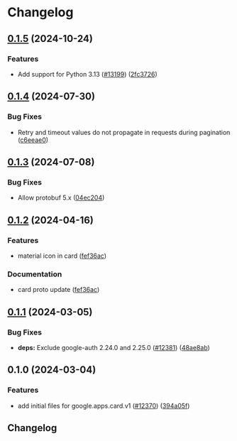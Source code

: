# Changelog

## [0.1.5](https://github.com/googleapis/google-cloud-python/compare/google-apps-card-v0.1.4...google-apps-card-v0.1.5) (2024-10-24)


### Features

* Add support for Python 3.13 ([#13199](https://github.com/googleapis/google-cloud-python/issues/13199)) ([2fc3726](https://github.com/googleapis/google-cloud-python/commit/2fc372685731141ca1ed2a917dd18bacd79db88e))

## [0.1.4](https://github.com/googleapis/google-cloud-python/compare/google-apps-card-v0.1.3...google-apps-card-v0.1.4) (2024-07-30)


### Bug Fixes

* Retry and timeout values do not propagate in requests during pagination ([c6eeae0](https://github.com/googleapis/google-cloud-python/commit/c6eeae00de802d98badd3de879ce5e870ba60a3a))

## [0.1.3](https://github.com/googleapis/google-cloud-python/compare/google-apps-card-v0.1.2...google-apps-card-v0.1.3) (2024-07-08)


### Bug Fixes

* Allow protobuf 5.x ([04ec204](https://github.com/googleapis/google-cloud-python/commit/04ec2046ed11c690273912e1bb6220823c7dd7c0))

## [0.1.2](https://github.com/googleapis/google-cloud-python/compare/google-apps-card-v0.1.1...google-apps-card-v0.1.2) (2024-04-16)


### Features

* material icon in card ([fef36ac](https://github.com/googleapis/google-cloud-python/commit/fef36ac0532b145665c4e53c18d04058c4295d74))


### Documentation

* card proto update ([fef36ac](https://github.com/googleapis/google-cloud-python/commit/fef36ac0532b145665c4e53c18d04058c4295d74))

## [0.1.1](https://github.com/googleapis/google-cloud-python/compare/google-apps-card-v0.1.0...google-apps-card-v0.1.1) (2024-03-05)


### Bug Fixes

* **deps:** Exclude google-auth 2.24.0 and 2.25.0 ([#12381](https://github.com/googleapis/google-cloud-python/issues/12381)) ([48ae8ab](https://github.com/googleapis/google-cloud-python/commit/48ae8aba7ec71a382e001b3a659022f942c3b436))

## 0.1.0 (2024-03-04)


### Features

* add initial files for google.apps.card.v1 ([#12370](https://github.com/googleapis/google-cloud-python/issues/12370)) ([394a05f](https://github.com/googleapis/google-cloud-python/commit/394a05fe2b3d2582c4f161efc574fe8e1625c913))

## Changelog
